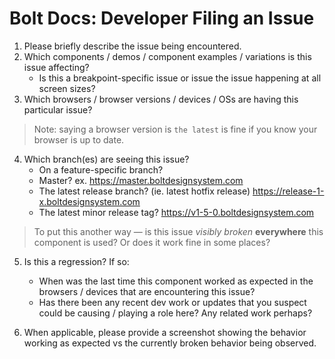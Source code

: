 # Bolt Docs: Developer Filing an Issue

1. Please briefly describe the issue being encountered.
2. Which components / demos / component examples / variations is this issue affecting? 
	* Is this a breakpoint-specific issue or issue the issue happening at all screen sizes?
3. Which browsers / browser versions / devices / OSs are having this particular issue?

> Note: saying a browser version is  `the latest` is fine if you know your browser is up to date.

4. Which branch(es) are seeing this issue?
	* On a feature-specific branch?
	* Master? ex. https://master.boltdesignsystem.com
	* The latest release branch? (ie. latest hotfix release) https://release-1-x.boltdesignsystem.com
	* The latest minor release tag? https://v1-5-0.boltdesignsystem.com
	
> To put this another way — is this issue *visibly broken* **everywhere** this component is used? Or does it work fine in some places?

5. Is this a regression? If so:
	* When was the last time this component worked as expected in the browsers / devices that are encountering this issue?
	* Has there been any recent dev work or updates that you suspect could be causing / playing a role here? Any related work perhaps?

6. When applicable, please provide a screenshot showing the behavior working as expected vs the currently broken behavior being observed.
